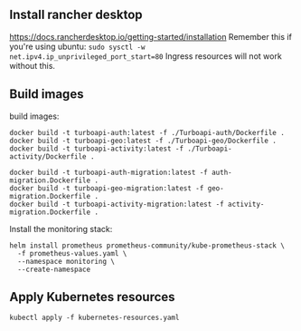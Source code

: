 ## Install rancher desktop
https://docs.rancherdesktop.io/getting-started/installation
Remember this if you're using ubuntu: `sudo sysctl -w net.ipv4.ip_unprivileged_port_start=80`
Ingress resources will not work without this.

## Build images
build images:
```
docker build -t turboapi-auth:latest -f ./Turboapi-auth/Dockerfile .
docker build -t turboapi-geo:latest -f ./Turboapi-geo/Dockerfile .
docker build -t turboapi-activity:latest -f ./Turboapi-activity/Dockerfile .
```

```
docker build -t turboapi-auth-migration:latest -f auth-migration.Dockerfile .
docker build -t turboapi-geo-migration:latest -f geo-migration.Dockerfile .
docker build -t turboapi-activity-migration:latest -f activity-migration.Dockerfile .
```

Install the monitoring stack:
```
helm install prometheus prometheus-community/kube-prometheus-stack \
  -f prometheus-values.yaml \
  --namespace monitoring \
  --create-namespace
```

## Apply Kubernetes resources
`kubectl apply -f kubernetes-resources.yaml`